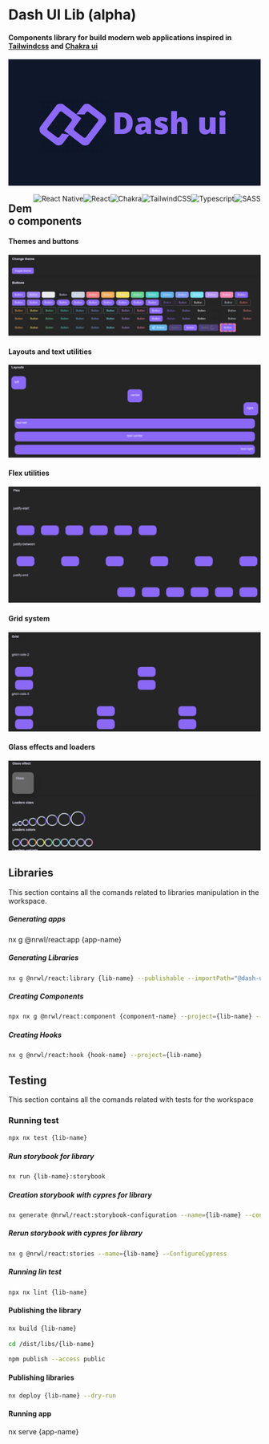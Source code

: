 # Dash UI Lib (alpha)

#### Components library for build modern web applications inspired in [Tailwindcss](https://tailwindcss.com/) and [Chakra ui](https://chakra-ui.com/)

![Dash UI](https://github.com/DashReact/dash-ui/blob/main/media/icon.png?raw=true)

<!-- <div style="display: flex; gap: 1em;"> -->

<img style="float: right;" title="SASS" src="https://img.shields.io/badge/Sass-CC6699?style=for-the-badge&logo=sass&logoColor=white">

<img style="float: right;" title="Typescript" src="https://img.shields.io/badge/TypeScript-007ACC?style=for-the-badge&logo=typescript&logoColor=white">

<img style="float: right;" title="TailwindCSS" src="https://img.shields.io/badge/Tailwind_CSS-38B2AC?style=for-the-badge&logo=tailwind-css&logoColor=white">

<img style="float: right;" title="Chakra" src="https://img.shields.io/badge/chakra-%234ED1C5.svg?style=for-the-badge&logo=chakraui&logoColor=white">

<img style="float: right;" title="React" src="https://img.shields.io/badge/React-20232A?style=for-the-badge&logo=react&logoColor=61DAFB">

<img style="float: right;" title="React Native" src="https://img.shields.io/badge/React_Native-20232A?style=for-the-badge&logo=react&logoColor=61DAFB">

<!-- </div> -->


## Demo components

#### Themes and buttons

![Dash UI](https://github.com/DashReact/dash-ui/blob/main/media/demo/themes-btns.png?raw=true)

#### Layouts and text utilities

![Dash UI](https://github.com/DashReact/dash-ui/blob/main/media/demo/layouts-text.png?raw=true)

#### Flex utilities

![Dash UI](https://github.com/DashReact/dash-ui/blob/main/media/demo/flex.png?raw=true)

#### Grid system

![Dash UI](https://github.com/DashReact/dash-ui/blob/main/media/demo/grid.png?raw=true)

#### Glass effects and loaders

![Dash UI](https://github.com/DashReact/dash-ui/blob/main/media/demo/glass-loaders.png?raw=true)

## Libraries

This section contains all the comands related to libraries manipulation in the workspace.

##### Generating apps

nx g @nrwl/react:app {app-name}

##### Generating Libraries

```bash
nx g @nrwl/react:library {lib-name} --publishable --importPath="@dash-ui-lib/{lib-name}" --tags="components,ts,dash-ui,react,react-native,js"
```

##### Creating Components

```bash
npx nx g @nrwl/react:component {component-name} --project={lib-name} --export
```

##### Creating Hooks

```bash
nx g @nrwl/react:hook {hook-name} --project={lib-name}
```

## Testing

This section contains all the comands related with tests for the workspace

### Running test

```bash
npx nx test {lib-name}
```

##### Run storybook for library

```bash
nx run {lib-name}:storybook
```

##### Creation storybook with cypres for library

```bash
nx generate @nrwl/react:storybook-configuration --name={lib-name} --configureCypress --tsConfiguration=true
```

##### Rerun storybook with cypres for library

```bash
nx g @nrwl/react:stories --name={lib-name} --ConfigureCypress
```

##### Running lin test

```bash
npx nx lint {lib-name}
```

#### Publishing the library

```bash
nx build {lib-name}
```

```bash
cd /dist/libs/{lib-name}
```

```bash
npm publish --access public
```

#### Publishing libraries

```bash
nx deploy {lib-name} --dry-run
```

#### Running app

nx serve {app-name}
